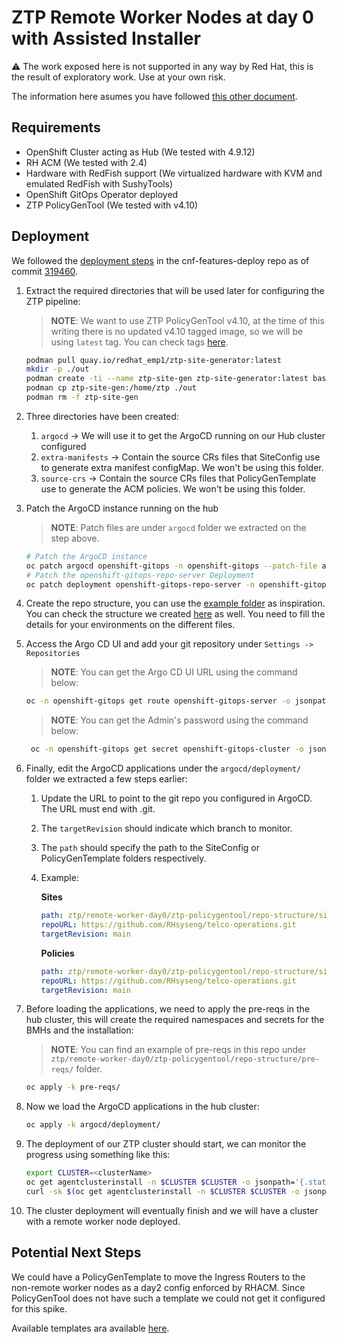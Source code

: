 # **ZTP Remote Worker Nodes at day 0 with Assisted Installer**

:warning: The work exposed here is not supported in any way by Red Hat, this is the result of exploratory work. Use at your own risk.

The information here asumes you have followed [this other document](../ztp-ai/README.md).

## **Requirements**

* OpenShift Cluster acting as Hub (We tested with 4.9.12)
* RH ACM (We tested with 2.4)
* Hardware with RedFish support (We virtualized hardware with KVM and emulated RedFish with SushyTools)
* OpenShift GitOps Operator deployed
* ZTP PolicyGenTool (We tested with v4.10)

## **Deployment**

We followed the [deployment steps](https://github.com/openshift-kni/cnf-features-deploy/blob/master/ztp/gitops-subscriptions/argocd/README.md) in the cnf-features-deploy repo as of commit [319460](https://github.com/openshift-kni/cnf-features-deploy/commit/319460602446063149c4266d3519195d080d5048).

1. Extract the required directories that will be used later for configuring the ZTP pipeline:

    > **NOTE**: We want to use ZTP PolicyGenTool v4.10, at the time of this writing there is no updated v4.10 tagged image, so we will be using `latest` tag. You can check tags [here](https://quay.io/repository/redhat_emp1/ztp-site-generator?tag=latest&tab=tags).
    
    ~~~sh
    podman pull quay.io/redhat_emp1/ztp-site-generator:latest
    mkdir -p ./out
    podman create -ti --name ztp-site-gen ztp-site-generator:latest bash
    podman cp ztp-site-gen:/home/ztp ./out
    podman rm -f ztp-site-gen
    ~~~
2. Three directories have been created:

    1. `argocd` -> We will use it to get the ArgoCD running on our Hub cluster configured
    2. `extra-manifests` -> Contain the source CRs files that SiteConfig use to generate extra manifest configMap. We won't be using this folder.
    3. `source-crs` -> Contain the source CRs files that PolicyGenTemplate use to generate the ACM policies. We won't be using this folder.
3. Patch the ArgoCD instance running on the hub

    > **NOTE**: Patch files are under `argocd` folder we extracted on the step above.
    ~~~sh
    # Patch the ArgoCD instance
    oc patch argocd openshift-gitops -n openshift-gitops --patch-file argocd/deployment/argocd-openshift-gitops-patch.json --type=merge
    # Patch the openshift-gitops-repo-server Deployment
    oc patch deployment openshift-gitops-repo-server -n openshift-gitops --patch-file argocd/deployment/deployment-openshift-repo-server-patch.json
    ~~~
4. Create the repo structure, you can use the [example folder](https://github.com/openshift-kni/cnf-features-deploy/tree/master/ztp/gitops-subscriptions/argocd/example) as inspiration. You can check the structure we created [here](./repo-structure) as well. You need to fill the details for your environments on the different files.
5. Access the Argo CD UI and add your git repository under `Settings -> Repositories`

    > **NOTE**: You can get the Argo CD UI URL using the command below:
    ~~~sh
    oc -n openshift-gitops get route openshift-gitops-server -o jsonpath='{.spec.host}'
    ~~~

    > **NOTE**: You can get the Admin's password using the command below:
    ~~~sh
     oc -n openshift-gitops get secret openshift-gitops-cluster -o jsonpath={'.data.admin\.password'} | base64 -d
    ~~~
6. Finally, edit the ArgoCD applications under the `argocd/deployment/` folder we extracted a few steps earlier:

    1. Update the URL to point to the git repo you configured in ArgoCD. The URL must end with .git.
    2. The `targetRevision` should indicate which branch to monitor.
    3. The `path` should specify the path to the SiteConfig or PolicyGenTemplate folders respectively.
    4. Example:
        
        **Sites**
        ~~~yaml
        path: ztp/remote-worker-day0/ztp-policygentool/repo-structure/site-configs/
        repoURL: https://github.com/RHsyseng/telco-operations.git
        targetRevision: main
        ~~~

        **Policies**
        ~~~yaml
        path: ztp/remote-worker-day0/ztp-policygentool/repo-structure/site-policies/
        repoURL: https://github.com/RHsyseng/telco-operations.git
        targetRevision: main
        ~~~
7. Before loading the applications, we need to apply the pre-reqs in the hub cluster, this will create the required namespaces and secrets for the BMHs and the installation:

    > **NOTE**: You can find an example of pre-reqs in this repo under `ztp/remote-worker-day0/ztp-policygentool/repo-structure/pre-reqs/` folder.
    ~~~sh
    oc apply -k pre-reqs/
    ~~~
8. Now we load the ArgoCD applications in the hub cluster:

    ~~~sh
    oc apply -k argocd/deployment/
    ~~~
9. The deployment of our ZTP cluster should start, we can monitor the progress using something like this:

    ~~~sh
    export CLUSTER=<clusterName>
    oc get agentclusterinstall -n $CLUSTER $CLUSTER -o jsonpath='{.status.conditions[?(@.type=="Completed")]}' | jq
    curl -sk $(oc get agentclusterinstall -n $CLUSTER $CLUSTER -o jsonpath='{.status.debugInfo.eventsURL}')  | jq '.[-2,-1]'
    ~~~
10. The cluster deployment will eventually finish and we will have a cluster with a remote worker node deployed.

## **Potential Next Steps**

We could have a PolicyGenTemplate to move the Ingress Routers to the non-remote worker nodes as a day2 config enforced by RHACM. Since PolicyGenTool does not have such a template we could not get it configured for this spike.

Available templates ara available [here](https://github.com/openshift-kni/cnf-features-deploy/tree/master/ztp/source-crs).